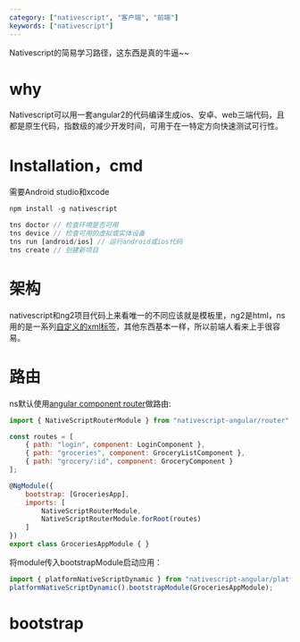 ```yaml
---
category: ["nativescript", "客户端", "前端"]
keywords: ["nativescript"]
---
```


Nativescript的简易学习路径，这东西是真的牛逼~~

<!-- more -->

# why
Nativescript可以用一套angular2的代码编译生成ios、安卓、web三端代码，且都是原生代码，指数级的减少开发时间，可用于在一特定方向快速测试可行性。

# Installation，cmd
需要Android studio和xcode
```js
npm install -g nativescript

tns doctor // 检查环境是否可用
tns device // 检查可用的虚拟或实体设备
tns run [android/ios] // 运行android或ios代码
tns create // 创建新项目
```

# 架构
nativescript和ng2项目代码上来看唯一的不同应该就是模板里，ng2是html，ns用的是一系列[自定义的xml标签](https://docs.nativescript.org/angular/ui/components)，其他东西基本一样，所以前端人看来上手很容易。

# 路由
ns默认使用[angular component router](https://angular.io/guide/router)做路由:

```js
import { NativeScriptRouterModule } from "nativescript-angular/router";

const routes = [
    { path: "login", component: LoginComponent },
    { path: "groceries", component: GroceryListComponent },
    { path: "grocery/:id", component: GroceryComponent }
];

@NgModule({
    bootstrap: [GroceriesApp],
    imports: [
        NativeScriptRouterModule,
        NativeScriptRouterModule.forRoot(routes)
    ]
})
export class GroceriesAppModule { }
```

将module传入bootstrapModule启动应用：

```js
import { platformNativeScriptDynamic } from "nativescript-angular/platform";
platformNativeScriptDynamic().bootstrapModule(GroceriesAppModule);
```

# bootstrap

